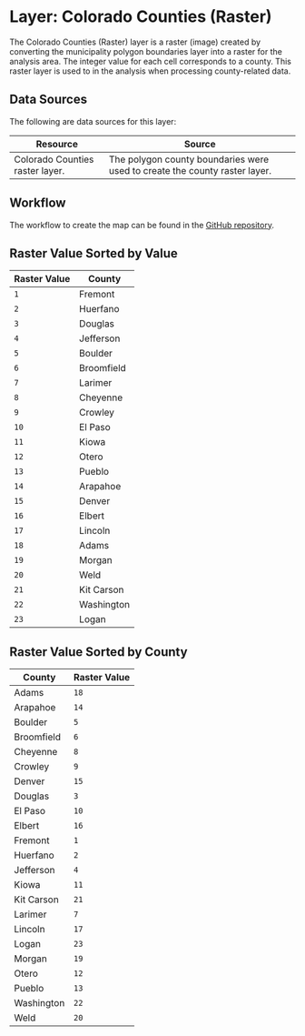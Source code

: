 # Layer: Colorado Counties (Raster)

The Colorado Counties (Raster) layer is a raster (image) created
by converting the municipality polygon boundaries layer into a raster for the analysis area.
The integer value for each cell corresponds to a county.
This raster layer is used to in the analysis when processing county-related data.

## Data Sources

The following are data sources for this layer:

| **Resource** | **Source** |
| -- | -- |
| Colorado Counties raster layer. | The polygon county boundaries were used to create the county raster layer. |

## Workflow

The workflow to create the map can be found in the [GitHub repository](https://github.com/OpenWaterFoundation/owf-infomapper-poudre/tree/master/workflow/BasinEntities/Political-Counties).

## Raster Value Sorted by Value ##

| **Raster Value** | **County** |
| -- | -- |
| `1` | Fremont |
| `2` | Huerfano |
| `3` | Douglas |
| `4` | Jefferson |
| `5` | Boulder |
| `6` | Broomfield |
| `7` | Larimer |
| `8` | Cheyenne |
| `9` | Crowley |
| `10` | El Paso |
| `11` | Kiowa |
| `12` | Otero |
| `13` | Pueblo |
| `14` | Arapahoe |
| `15` | Denver |
| `16` | Elbert |
| `17` | Lincoln |
| `18` | Adams |
| `19` | Morgan |
| `20` | Weld |
| `21` | Kit Carson |
| `22` | Washington |
| `23` | Logan |

## Raster Value Sorted by County ##

| **County** | **Raster Value** |
| -- | -- |
| Adams | `18` |
| Arapahoe | `14` |
| Boulder | `5` |
| Broomfield | `6` |
| Cheyenne | `8` |
| Crowley | `9` |
| Denver | `15` |
| Douglas | `3` |
| El Paso | `10` |
| Elbert | `16` |
| Fremont | `1` |
| Huerfano | `2` |
| Jefferson | `4` |
| Kiowa | `11` |
| Kit Carson | `21` |
| Larimer | `7` |
| Lincoln | `17` |
| Logan | `23` |
| Morgan | `19` |
| Otero | `12` |
| Pueblo | `13` |
| Washington | `22` |
| Weld | `20` |
